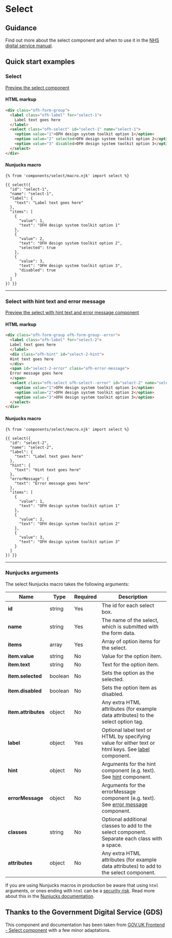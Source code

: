 # Select

## Guidance

Find out more about the select component and when to use it in the [NHS digital service manual](https://service-manual.nhs.uk/design-system/components/select).

## Quick start examples

### Select

[Preview the select component](https://ourfuturehealth.github.io/design-system-toolkit/components/select/index.html)

#### HTML markup

```html
<div class="ofh-form-group">
  <label class="ofh-label" for="select-1">
    Label text goes here
  </label>
  <select class="ofh-select" id="select-1" name="select-1">
    <option value="1">OFH design system toolkit option 1</option>
    <option value="2" selected>OFH design system toolkit option 2</option>
    <option value="3" disabled>OFH design system toolkit option 3</option>
  </select>
</div>
```

#### Nunjucks macro

```
{% from 'components/select/macro.njk' import select %}

{{ select({
  "id": "select-1",
  "name": "select-1",
  "label": {
    "text": "Label text goes here"
  },
  "items": [
    {
      "value": 1,
      "text": "OFH design system toolkit option 1"
    },
    {
      "value": 2,
      "text": "OFH design system toolkit option 2",
      "selected": true
    },
    {
      "value": 3,
      "text": "OFH design system toolkit option 3",
      "disabled": true
    }
  ]
}) }}
```

---

### Select with hint text and error message

[Preview the select with hint text and error message component](https://ourfuturehealth.github.io/design-system-toolkit/components/select/hint-error.html)

#### HTML markup

```html
<div class="ofh-form-group ofh-form-group--error">
  <label class="ofh-label" for="select-2">
  Label text goes here
  </label>
  <div class="ofh-hint" id="select-2-hint">
  Hint text goes here
  </div>
  <span id="select-2-error" class="ofh-error-message">
  Error message goes here
  </span>
  <select class="ofh-select ofh-select--error" id="select-2" name="select-2" aria-describedby="select-2-hint select-2-error">
    <option value="1">OFH design system toolkit option 1</option>
    <option value="2">OFH design system toolkit option 2</option>
    <option value="3">OFH design system toolkit option 3</option>
  </select>
</div>
```

#### Nunjucks macro

```
{% from 'components/select/macro.njk' import select %}

{{ select({
  "id": "select-2",
  "name": "select-2",
  "label": {
    "text": "Label text goes here"
  },
  "hint": {
    "text": "Hint text goes here"
  },
  "errorMessage": {
    "text": "Error message goes here"
  },
  "items": [
    {
      "value": 1,
      "text": "OFH design system toolkit option 1"
    },
    {
      "value": 2,
      "text": "OFH design system toolkit option 2"
    },
    {
      "value": 3,
      "text": "OFH design system toolkit option 3"
    }
  ]
}) }}
```

---

### Nunjucks arguments

The select Nunjucks macro takes the following arguments:

| Name                | Type     | Required  | Description                 |
| --------------------|----------|-----------|-----------------------------|
| **id**              | string   | Yes       | The id for each select box. |
| **name**            | string   | Yes       | The name of the select, which is submitted with the form data. |
| **items**           | array	   | Yes       | Array of option items for the select. |
| **item.value**      | string   | No        | Value for the option item. |
| **item.text**       | string   | No        | Text for the option item. |
| **item.selected**   | boolean  | No        | Sets the option as the selected. |
| **item.disabled**   | boolean  | No        | Sets the option item as disabled. |
| **item.attributes** | object   | No        | Any extra HTML attributes (for example data attributes) to the select option tag. |
| **label**           | object   | Yes       | Optional label text or HTML by specifying value for either text or html keys. See [label](https://github.com/ourfuturehealth/design-system-toolkit/tree/main/packages/components/label) component. |
| **hint**            | object   | No        | Arguments for the hint component (e.g. text). See [hint](https://github.com/ourfuturehealth/design-system-toolkit/tree/main/packages/components/hint) component. |
| **errorMessage**    | object   | No        | Arguments for the errorMessage component (e.g. text). See [error message](https://github.com/ourfuturehealth/design-system-toolkit/tree/main/packages/components/error-message) component. |
| **classes**         | string   | No        | Optional additional classes to add to the select component. Separate each class with a space. |
| **attributes**      | object   | No        | Any extra HTML attributes (for example data attributes) to add to the select component. |

If you are using Nunjucks macros in production be aware that using `html` arguments, or ones ending with `html` can be a [security risk](https://developer.mozilla.org/en-US/docs/Glossary/Cross-site_scripting). Read more about this in the [Nunjucks documentation](https://mozilla.github.io/nunjucks/api.html#user-defined-templates-warning).

## Thanks to the Government Digital Service (GDS)

This component and documentation has been taken from [GOV.UK Frontend - Select component](https://github.com/alphagov/govuk-frontend/tree/master/package/components/select) with a few minor adaptations.
